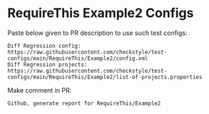 # RequireThis Example2 Configs
Paste below given to PR description to use such test configs:
```
Diff Regression config: https://raw.githubusercontent.com/checkstyle/test-configs/main/RequireThis/Example2/config.xml
Diff Regression projects: https://raw.githubusercontent.com/checkstyle/test-configs/main/RequireThis/Example2/list-of-projects.properties
```
Make comment in PR:
```
Github, generate report for RequireThis/Example2
```
